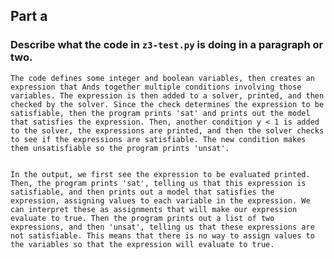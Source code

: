 ## Part a

### Describe what the code in `z3-test.py` is doing in a paragraph or two.

    The code defines some integer and boolean variables, then creates an expression that Ands together multiple conditions involving those variables. The expression is then added to a solver, printed, and then checked by the solver. Since the check determines the expression to be satisfiable, then the program prints 'sat' and prints out the model that satisfies the expression. Then, another condition y < 1 is added to the solver, the expressions are printed, and then the solver checks to see if the expressions are satisfiable. The new condition makes them unsatisfiable so the program prints 'unsat'. 


    In the output, we first see the expression to be evaluated printed. Then, the program prints 'sat', telling us that this expression is satisfiable, and then prints out a model that satisfies the expression, assigning values to each variable in the expression. We can interpret these as assignments that will make our expression evaluate to true. Then the program prints out a list of two expressions, and then 'unsat', telling us that these expressions are not satisfiable. This means that there is no way to assign values to the variables so that the expression will evaluate to true. 